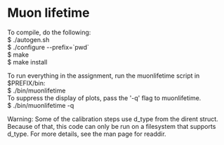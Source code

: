 Muon lifetime
=======================

To compile, do the following:  
$ ./autogen.sh  
$ ./configure --prefix=\`pwd\`  
$ make  
$ make install  

To run everything in the assignment, run the muonlifetime script in
$PREFIX/bin:  
$ ./bin/muonlifetime  
To suppress the display of plots, pass the '-q' flag to muonlifetime.  
$ ./bin/muonlifetime -q  

Warning: Some of the calibration steps use d\_type from the dirent struct.
Because of that, this code can only be run on a filesystem that supports
d\_type. For more details, see the man page for readdir.
